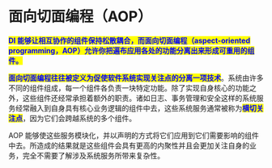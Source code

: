# 面向切面编程（AOP）

<mark style="color:blue;">**DI 能够让相互协作的组件保持松散耦合，而面向切面编程（aspect-oriented programming，AOP）允许你把遍布应用各处的功能分离出来形成可重用的组件。**</mark>

<mark style="color:blue;">**面向切面编程往往被定义为促使软件系统实现关注点的分离一项技术**</mark>。系统由许多不同的组件组成，每一个组件各负责一块特定功能。除了实现自身核心的功能之外，这些组件还经常承担着额外的职责。诸如日志、事务管理和安全这样的系统服务经常融入到自身具有核心业务逻辑的组件中去，这些系统服务通常被称为<mark style="color:blue;">**横切关注点**</mark>，因为它们会跨越系统的多个组件。

AOP 能够使这些服务模块化，并以声明的方式将它们应用到它们需要影响的组件中去。所造成的结果就是这些组件会具有更高的内聚性并且会更加关注自身的业务，完全不需要了解涉及系统服务所带来复杂性。
